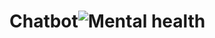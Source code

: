 # Chatbot![Mental health](https://user-images.githubusercontent.com/100915330/211247302-fb804731-4882-4c8d-99d1-f908e1a046c8.png)
